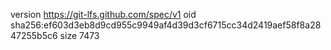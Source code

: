 version https://git-lfs.github.com/spec/v1
oid sha256:ef603d3eb8d9cd955c9949af4d39d3cf6715cc34d2419aef58f8a2847255b5c6
size 7473
